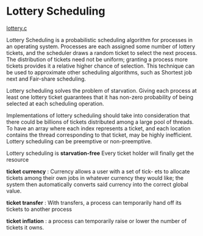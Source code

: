 # Lottery Scheduling

[lottery.c](./lottery.c)

Lottery Scheduling is a probabilistic scheduling algorithm for processes in an operating system. Processes are each assigned some number of lottery tickets, and the scheduler draws a random ticket to select the next process. The distribution of tickets need not be uniform; granting a process more tickets provides it a relative higher chance of selection. This technique can be used to approximate other scheduling algorithms, such as Shortest job next and Fair-share scheduling.

Lottery scheduling solves the problem of starvation. Giving each process at least one lottery ticket guarantees that it has non-zero probability of being selected at each scheduling operation.

Implementations of lottery scheduling should take into consideration that there could be billions of tickets distributed among a large pool of threads. To have an array where each index represents a ticket, and each location contains the thread corresponding to that ticket, may be highly inefficient. Lottery scheduling can be preemptive or non-preemptive.

Lottery scheduling is **starvation-free**
Every ticket holder will finally get  the resource

**ticket currency** : Currency allows a user with a set of tick- ets to allocate tickets among their own jobs in whatever currency they would like; the system then automatically converts said currency into the correct global value.

**ticket transfer** : With transfers, a process can temporarily hand off its tickets to another process

**ticket inflation** : a process can temporarily raise or lower the number of tickets it owns.
